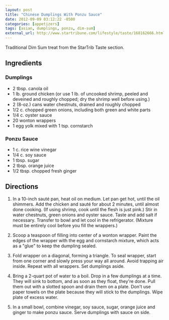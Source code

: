 ```yaml
---
layout: post
title: "Chinese Dumplings With Ponzu Sauce"
date: 2012-09-09 03:12:22 -0500
categories: [appetizers]
tags: [asian, dumplings, ponzu, dim-sum]
external_url: http://www.startribune.com/lifestyle/taste/168162666.html
---
```

Traditional Dim Sum treat from the StarTrib Taste section.

## Ingredients

###  Dumplings

* 2 tbsp. canola oil
* 1 lb. ground chicken (or use 1 lb. of uncooked shrimp, peeled and deveined and roughly chopped; dry the shrimp well before using.)
* 2 (8-oz.) cans water chestnuts, drained and roughly chopped
* 1/2 c. chopped green onions, including both green and white parts
* 1/4 c. oyster sauce
* 20 wonton wrappers
* 1 egg yolk mixed with 1 tsp. cornstarch

###  Ponzu Sauce

* 1 c. rice wine vinegar
* 1/4 c. soy sauce
* 1 tbsp. sugar
* 2 tbsp. orange juice
* 1/2 tbsp. chopped fresh ginger



## Directions

1.  In a 10-inch saut&eacute; pan, heat oil on medium. Let pan get hot, until the oil shimmers. Add the chicken and saut&eacute; for about 2 minutes, until almost done cooking. (If using shrimp, cook until the flesh is just pink.) Stir in water chestnuts, green onions and oyster sauce. Taste and add salt if necessary. Transfer to bowl and let cool in the refrigerator. (Mixture must be entirely cool before you fill the wrappers.)

1.  Scoop a teaspoon of filling into center of a wonton wrapper. Paint the edges of the wrapper with the egg and cornstarch mixture, which acts as a "glue" to keep the dumpling sealed.

1.  Fold wrapper on a diagonal, forming a triangle. To seal wrapper, start from one corner and slowly press your way all around. Avoid trapping air inside. Repeat with all wrappers. Set dumplings aside.

1.  Bring a 2-quart pot of water to a boil. Drop in a few dumplings at a time. They will sink to bottom, and as soon as they float, they're done. Pull them out with a slotted spoon and drain them on a plate. Don't use paper towels on the plate because they will stick to the dumplings. Wipe plate of excess water.

1.  In a small bowl, combine vinegar, soy sauce, sugar, orange juice and ginger to make ponzu sauce. Serve dumplings with sauce on side.

